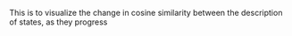 This is to visualize the change in cosine similarity between the description of states, as they progress